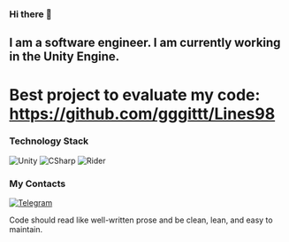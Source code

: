 ### Hi there 👋

## I am a software engineer. I am currently working in the Unity Engine.
# Best project to evaluate my code: https://github.com/gggittt/Lines98

### Technology Stack

![Unity](https://img.shields.io/badge/-Unity-090909?style=for-the-badge&logo=unity)
![CSharp](https://img.shields.io/badge/-CSharp-090909?style=for-the-badge&logo=csharp&logoColor=37E1FF)
![Rider](https://img.shields.io/badge/-Rider-090909?style=for-the-badge&logo=rider&logoColor=FF8F2D)


### My Contacts
[![Telegram](https://img.shields.io/badge/-Telegram-090909?style=for-the-badge&logo=telegram)](https://t.me/nBozhok/)


Code should read like well-written prose and be clean, lean, and easy to maintain.
